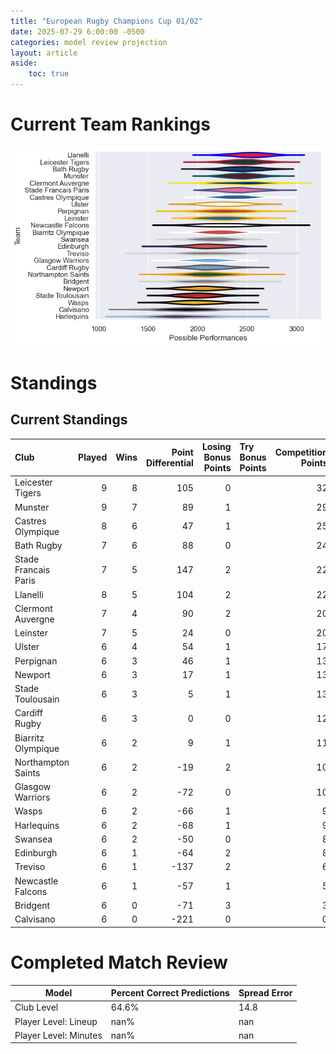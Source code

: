 ```yaml
---  
title: "European Rugby Champions Cup 01/02"  
date: 2025-07-29 6:00:00 -0500  
categories: model review projection  
layout: article  
aside:  
    toc: true  
---
```

# Current Team Rankings


![Club Rankings](plots/rankings_European_Rugby_Champions_Cup_0102.png)
# Standings

## Current Standings


| Club                 |   Played |   Wins |   Point Differential |   Losing Bonus Points | Try Bonus Points   |   Competition Points |
|:---------------------|---------:|-------:|---------------------:|----------------------:|:-------------------|---------------------:|
| Leicester Tigers     |        9 |      8 |                  105 |                     0 |                    |                   32 |
| Munster              |        9 |      7 |                   89 |                     1 |                    |                   29 |
| Castres Olympique    |        8 |      6 |                   47 |                     1 |                    |                   25 |
| Bath Rugby           |        7 |      6 |                   88 |                     0 |                    |                   24 |
| Stade Francais Paris |        7 |      5 |                  147 |                     2 |                    |                   22 |
| Llanelli             |        8 |      5 |                  104 |                     2 |                    |                   22 |
| Clermont Auvergne    |        7 |      4 |                   90 |                     2 |                    |                   20 |
| Leinster             |        7 |      5 |                   24 |                     0 |                    |                   20 |
| Ulster               |        6 |      4 |                   54 |                     1 |                    |                   17 |
| Perpignan            |        6 |      3 |                   46 |                     1 |                    |                   13 |
| Newport              |        6 |      3 |                   17 |                     1 |                    |                   13 |
| Stade Toulousain     |        6 |      3 |                    5 |                     1 |                    |                   13 |
| Cardiff Rugby        |        6 |      3 |                    0 |                     0 |                    |                   12 |
| Biarritz Olympique   |        6 |      2 |                    9 |                     1 |                    |                   11 |
| Northampton Saints   |        6 |      2 |                  -19 |                     2 |                    |                   10 |
| Glasgow Warriors     |        6 |      2 |                  -72 |                     0 |                    |                   10 |
| Wasps                |        6 |      2 |                  -66 |                     1 |                    |                    9 |
| Harlequins           |        6 |      2 |                  -68 |                     1 |                    |                    9 |
| Swansea              |        6 |      2 |                  -50 |                     0 |                    |                    8 |
| Edinburgh            |        6 |      1 |                  -64 |                     2 |                    |                    8 |
| Treviso              |        6 |      1 |                 -137 |                     2 |                    |                    6 |
| Newcastle Falcons    |        6 |      1 |                  -57 |                     1 |                    |                    5 |
| Bridgent             |        6 |      0 |                  -71 |                     3 |                    |                    3 |
| Calvisano            |        6 |      0 |                 -221 |                     0 |                    |                    0 |



# Completed Match Review


| Model | Percent Correct Predictions | Spread Error |
| ------ | ------ | ------ |
| Club Level | 64.6% | 14.8 |
| Player Level: Lineup | nan% | nan |
| Player Level: Minutes | nan% | nan |


